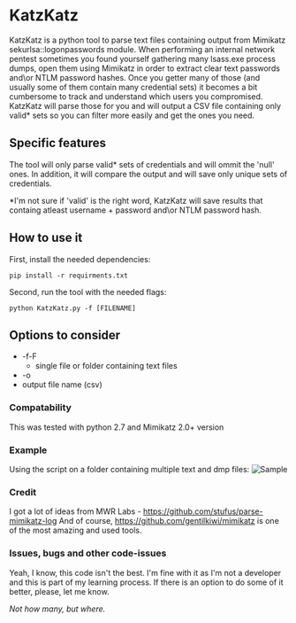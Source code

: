 # KatzKatz

KatzKatz is a python tool to parse text files containing output from Mimikatz sekurlsa::logonpasswords module.
When performing an internal network pentest sometimes you found yourself gathering many lsass.exe process dumps, 
open them using Mimikatz in order to extract clear text passwords and\or NTLM password hashes. 
Once you getter many of those (and usually some of them contain many credential sets) it becomes a bit cumbersome
to track and understand which users you compromised. KatzKatz will parse those for you and will output a CSV file 
containing only valid* sets so you can filter more easily and get the ones you need.
## Specific features
The tool will only parse valid* sets of credentials and will ommit the 'null' ones.
In addition, it will compare the output and will save only unique sets of credentials.

*I'm not sure if 'valid' is the right word, KatzKatz will save results that containg atleast username + password and\or NTLM password hash.

## How to use it
First, install the needed dependencies:
```
pip install -r requirments.txt
```
Second, run the tool with the needed flags:
```
python KatzKatz.py -f [FILENAME]
```

## Options to consider
* -f\-F
  * single file or folder containing text files
* -o
 * output file name (csv)
 
### Compatability
This was tested with python 2.7 and Mimikatz 2.0+ version

### Example
Using the script on a folder containing multiple text and dmp files:
![Sample](https://github.com/xFreed0m/KatzKatz/blob/master/sample.png)

### Credit
I got a lot of ideas from MWR Labs - https://github.com/stufus/parse-mimikatz-log
And of course, https://github.com/gentilkiwi/mimikatz is one of the most amazing and used tools.

### Issues, bugs and other code-issues
Yeah, I know, this code isn't the best. I'm fine with it as I'm not a developer and this is part of my learning process.
If there is an option to do some of it better, please, let me know.

_Not how many, but where._
